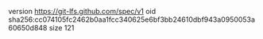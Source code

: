 version https://git-lfs.github.com/spec/v1
oid sha256:cc074105fc2462b0aa1fcc340625e6bf3bb24610dbf943a0950053a60650d848
size 121
